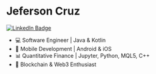 # Jeferson Cruz

[![LinkedIn Badge](https://img.shields.io/badge/-LinkedIn-blue?style=flat-square&logo=Linkedin&logoColor=white&link=https://www.linkedin.com/in/jeferson-cruz-4b4abb35/)](https://www.linkedin.com/in/jeferson-cruz-4b4abb35/)

- 💻 Software Engineer | Java & Kotlin  
- 📱 Mobile Development | Android & iOS  
- 📊 Quantitative Finance | Jupyter, Python, MQL5, C++  
- 🔗 Blockchain & Web3 Enthusiast

